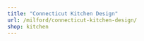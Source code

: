 ```yaml
---
title: "Connecticut Kitchen Design"
url: /milford/connecticut-kitchen-design/
shop: kitchen
---
```


